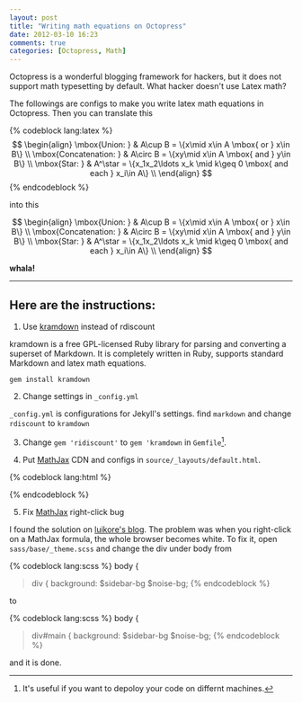 ```yaml
---
layout: post
title: "Writing math equations on Octopress"
date: 2012-03-10 16:23
comments: true
categories: [Octopress, Math]
---
```


Octopress is a wonderful blogging framework for hackers, but it does not support
math typesetting by default. What hacker doesn't use Latex math?


The followings are configs to make you write latex math equations in Octopress.
Then you can translate this

{% codeblock lang:latex %}
$$
\begin{align}
\mbox{Union: } & A\cup B = \{x\mid x\in A \mbox{ or } x\in B\} \\
\mbox{Concatenation: } & A\circ B  = \{xy\mid x\in A \mbox{ and } y\in B\} \\
\mbox{Star: } & A^\star  = \{x_1x_2\ldots x_k \mid  k\geq 0 \mbox{ and each } x_i\in A\} \\
\end{align}
$$
{% endcodeblock %}

into this

$$
\begin{align}
\mbox{Union: } & A\cup B = \{x\mid x\in A \mbox{ or } x\in B\} \\
\mbox{Concatenation: } & A\circ B  = \{xy\mid x\in A \mbox{ and } y\in B\} \\
\mbox{Star: } & A^\star  = \{x_1x_2\ldots x_k \mid  k\geq 0 \mbox{ and each } x_i\in A\} \\
\end{align}
$$

**whala!**

* * *

Here are the instructions:
--------

1. Use [kramdown](http://kramdown.rubyforge.org/) instead of rdiscount


kramdown is a free GPL-licensed Ruby library for parsing and converting a
superset of Markdown. It is completely written in Ruby, supports standard
Markdown and latex math equations.

~~~~
gem install kramdown
~~~~

2. Change settings in `_config.yml`

`_config.yml` is configurations for Jekyll's settings. find `markdown` and
change `rdiscount` to `kramdown`

3. Change `gem 'ridiscount'` to `gem 'kramdown` in `Gemfile`[^1].

4. Put [MathJax](http://www.mathjax.org/) CDN and configs in
`source/_layouts/default.html`.

{% codeblock lang:html %}
<!-- mathjax config similar to math.stackexchange -->
<script type="text/x-mathjax-config">
MathJax.Hub.Config({
  jax: ["input/TeX", "output/HTML-CSS"],
  tex2jax: {
    inlineMath: [ ['$', '$'] ],
    displayMath: [ ['$$', '$$']],
    processEscapes: true,
    skipTags: ['script', 'noscript', 'style', 'textarea', 'pre', 'code']
  },
  messageStyle: "none",
  "HTML-CSS": { preferredFont: "TeX", availableFonts: ["STIX","TeX"] }
});
</script>
<script src="http://cdn.mathjax.org/mathjax/latest/MathJax.js?config=TeX-AMS_HTML" type="text/javascript"></script>
{% endcodeblock %}

5. Fix [MathJax](http://www.mathjax.org/) right-click bug

I found the solution on [luikore's blog](http://luikore.github.com/2011/09/good-things-learned-from-octopress/). The problem was when you right-click on a MathJax formula, the whole browser becomes white. To fix it, open `sass/base/_theme.scss` and change the div under body from

{% codeblock lang:scss %}
body {
  > div {
    background: $sidebar-bg $noise-bg;
{% endcodeblock %}

to

{% codeblock lang:scss %}
body {
  > div#main {
    background: $sidebar-bg $noise-bg;
{% endcodeblock %}

and it is done.


[^1]: It's useful if you want to depoloy your code on differnt machines.
